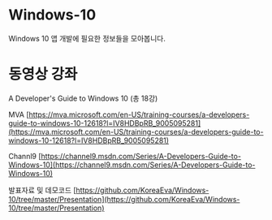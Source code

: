 # Windows-10
Windows 10 앱 개발에 필요한 정보들을 모아봅니다. 

# 동영상 강좌 

A Developer's Guide to Windows 10 (총 18강)

MVA
[https://mva.microsoft.com/en-US/training-courses/a-developers-guide-to-windows-10-12618?l=IV8HDBpRB_9005095281](https://mva.microsoft.com/en-US/training-courses/a-developers-guide-to-windows-10-12618?l=IV8HDBpRB_9005095281)

Channl9 [https://channel9.msdn.com/Series/A-Developers-Guide-to-Windows-10](https://channel9.msdn.com/Series/A-Developers-Guide-to-Windows-10)

발표자료 및 데모코드 [https://github.com/KoreaEva/Windows-10/tree/master/Presentation](https://github.com/KoreaEva/Windows-10/tree/master/Presentation)